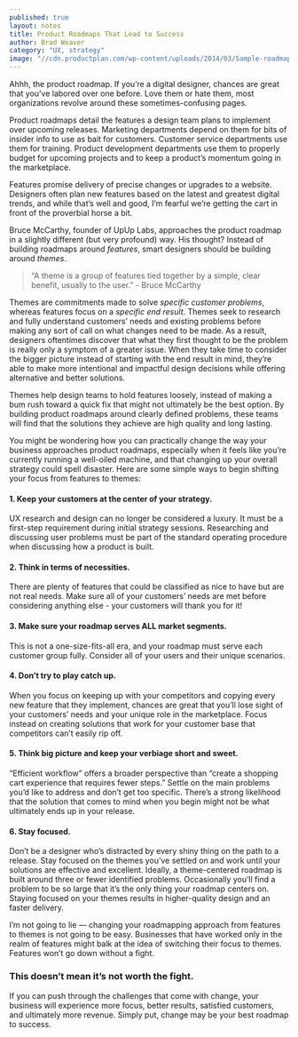 ```yaml
---
published: true
layout: notes
title: Product Roadmaps That Lead to Success
author: Brad Weaver
category: "UX, strategy"
image: "//cdn.productplan.com/wp-content/uploads/2014/03/Sample-roadmap-1024x566.png"
---
```



Ahhh, the product roadmap. If you’re a digital designer, chances are great that you’ve labored over one before. Love them or hate them, most organizations revolve around these sometimes-confusing pages.

Product roadmaps detail the features a design team plans to implement over upcoming releases. Marketing departments depend on them for bits of insider info to use as bait for customers. Customer service departments use them for training. Product development departments use them to properly budget for upcoming projects and to keep a product’s momentum going in the marketplace.

Features promise delivery of precise changes or upgrades to a website. Designers often plan new features based on the latest and greatest digital trends, and while that’s well and good, I’m fearful we’re getting the cart in front of the proverbial horse a bit.

Bruce McCarthy, founder of UpUp Labs, approaches the product roadmap in a slightly different (but very profound) way. His thought? Instead of building roadmaps around _features_, smart designers should be building around _themes_.

> “A theme is a group of features tied together by a simple, clear benefit, usually to the user.” - Bruce McCarthy

Themes are commitments made to solve _specific customer problems_, whereas features focus on a _specific end result_. Themes seek to research and fully understand customers’ needs and existing problems before making any sort of call on what changes need to be made. As a result, designers oftentimes discover that what they first thought to be the problem is really only a symptom of a greater issue. When they take time to consider the bigger picture instead of starting with the end result in mind, they’re able to make more intentional and impactful design decisions while offering alternative and better solutions.

Themes help design teams to hold features loosely, instead of making a bum rush toward a quick fix that might not ultimately be the best option. By building product roadmaps around clearly defined problems, these teams will find that the solutions they achieve are high quality and long lasting.

You might be wondering how you can practically change the way your business approaches product roadmaps, especially when it feels like you’re currently running a well-oiled machine, and that changing up your overall strategy could spell disaster. Here are some simple ways to begin shifting your focus from features to themes:

#### 1. Keep your customers at the center of your strategy.
UX research and design can no longer be considered a luxury. It must be a first-step requirement during initial strategy sessions. Researching and discussing user problems must be part of the standard operating procedure when discussing how a product is built.

#### 2. Think in terms of necessities.
There are plenty of features that could be classified as nice to have but are not real needs. Make sure all of your customers’ needs are met before considering anything else - your customers will thank you for it!

#### 3. Make sure your roadmap serves ALL market segments.
This is not a one-size-fits-all era, and your roadmap must serve each customer group fully. Consider all of your users and their unique scenarios.

#### 4. Don’t try to play catch up.
When you focus on keeping up with your competitors and copying every new feature that they implement, chances are great that you’ll lose sight of your customers’ needs and your unique role in the marketplace. Focus instead on creating solutions that work for your customer base that competitors can’t easily rip off.

#### 5. Think big picture and keep your verbiage short and sweet.
“Efficient workflow” offers a broader perspective than “create a shopping cart experience that requires fewer steps.” Settle on the main problems you’d like to address and don’t get too specific. There’s a strong likelihood that the solution that comes to mind when you begin might not be what ultimately ends up in your release.

#### 6. Stay focused.
Don’t be a designer who’s distracted by every shiny thing on the path to a release. Stay focused on the themes you’ve settled on and work until your solutions are effective and excellent. Ideally, a theme-centered roadmap is built around three or fewer identified problems. Occasionally you’ll find a problem to be so large that it’s the only thing your roadmap centers on. Staying focused on your themes results in higher-quality design and an faster delivery.

I’m not going to lie &mdash; changing your roadmapping approach from features to themes is not going to be easy. Businesses that have worked only in the realm of features might balk at the idea of switching their focus to themes. Features won’t go down without a fight.

### This doesn’t mean it’s not worth the fight.

If you can push through the challenges that come with change, your business will experience more focus, better results, satisfied customers, and ultimately more revenue. Simply put, change may be your best roadmap to success.
